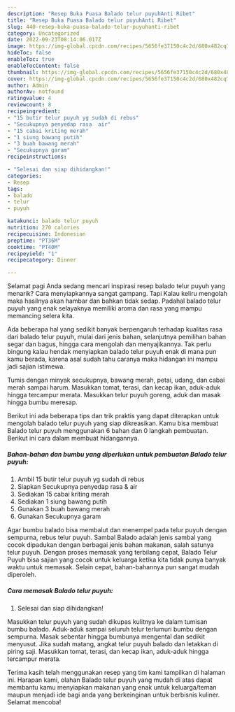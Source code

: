 ```yaml
---
description: "Resep Buka Puasa Balado telur puyuhAnti Ribet"
title: "Resep Buka Puasa Balado telur puyuhAnti Ribet"
slug: 440-resep-buka-puasa-balado-telur-puyuhanti-ribet
category: Uncategorized
date: 2022-09-23T08:14:06.017Z
image: https://img-global.cpcdn.com/recipes/5656fe37150c4c2d/680x482cq70/balado-telur-puyuh-foto-resep-utama.jpg
hideToc: false
enableToc: true
enableTocContent: false
thumbnail: https://img-global.cpcdn.com/recipes/5656fe37150c4c2d/680x482cq70/balado-telur-puyuh-foto-resep-utama.jpg
cover: https://img-global.cpcdn.com/recipes/5656fe37150c4c2d/680x482cq70/balado-telur-puyuh-foto-resep-utama.jpg
author: Admin
authorAv: notfound
ratingvalue: 4
reviewcount: 8
recipeingredient:
- "15 butir telur puyuh yg sudah di rebus"
- "Secukupnya penyedap rasa  air"
- "15 cabai kriting merah"
- "1 siung bawang putih"
- "3 buah bawang merah"
- "Secukupnya garam"
recipeinstructions:

- "Selesai dan siap dihidangkan!"
categories:
- Resep
tags:
- balado
- telur
- puyuh

katakunci: balado telur puyuh 
nutrition: 270 calories
recipecuisine: Indonesian
preptime: "PT36M"
cooktime: "PT40M"
recipeyield: "1"
recipecategory: Dinner

---
```



Selamat pagi Anda sedang mencari inspirasi resep balado telur puyuh yang menarik? Cara menyiapkannya sangat gampang. Tapi Kalau keliru mengolah maka hasilnya akan hambar dan bahkan tidak sedap. Padahal balado telur puyuh yang enak selayaknya memiliki aroma dan rasa yang mampu memancing selera kita.


Ada beberapa hal yang sedikit banyak berpengaruh terhadap kualitas rasa dari balado telur puyuh, mulai dari jenis bahan, selanjutnya pemilihan bahan segar dan bagus, hingga cara mengolah dan menyajikannya. Tak perlu bingung kalau hendak menyiapkan balado telur puyuh enak di mana pun kamu berada, karena asal sudah tahu caranya maka hidangan ini mampu jadi sajian istimewa.

Tumis dengan minyak secukupnya, bawang merah, petai, udang, dan cabai merah sampai harum. Masukkan tomat, terasi, dan kecap ikan, aduk-aduk hingga tercampur merata. Masukkan telur puyuh goreng, aduk dan masak hingga bumbu meresap.


Berikut ini ada beberapa tips dan trik praktis yang dapat diterapkan untuk mengolah balado telur puyuh yang siap dikreasikan. Kamu bisa membuat Balado telur puyuh menggunakan 6 bahan dan 0 langkah pembuatan. Berikut ini cara dalam membuat hidangannya.

<!--inarticleads1-->

##### Bahan-bahan dan bumbu yang diperlukan untuk pembuatan Balado telur puyuh:

1. Ambil 15 butir telur puyuh yg sudah di rebus
1. Siapkan Secukupnya penyedap rasa &amp; air
1. Sediakan 15 cabai kriting merah
1. Sediakan 1 siung bawang putih
1. Gunakan 3 buah bawang merah
1. Gunakan Secukupnya garam


Agar bumbu balado bisa membalut dan menempel pada telur puyuh dengan sempurna, rebus telur puyuh. Sambal Balado adalah jenis sambal yang cocok dipadukan dengan berbagai jenis bahan makanan, salah satunya telur puyuh. Dengan proses memasak yang terbilang cepat, Balado Telur Puyuh bisa sajian yang cocok untuk keluarga ketika kita tidak punya banyak waktu untuk memasak. Selain cepat, bahan-bahannya pun sangat mudah diperoleh. 

<!--inarticleads2-->

##### Cara memasak Balado telur puyuh:


1. Selesai dan siap dihidangkan!

Masukkan telur puyuh yang sudah dikupas kulitnya ke dalam tumisan bumbu balado. Aduk-aduk sampai seluruh telur terlumuri bumbu dengan sempurna. Masak sebentar hingga bumbunya mengental dan sedikit menyusut. Jika sudah matang, angkat telur puyuh balado dan letakkan di piring saji. Masukkan tomat, terasi, dan kecap ikan, aduk-aduk hingga tercampur merata. 

Terima kasih telah menggunakan resep yang tim kami tampilkan di halaman ini. Harapan kami, olahan Balado telur puyuh yang mudah di atas dapat membantu kamu menyiapkan makanan yang enak untuk keluarga/teman maupun menjadi ide bagi anda yang berkeinginan untuk berbisnis kuliner. Selamat mencoba!
